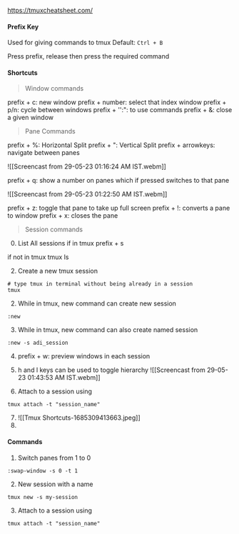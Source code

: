 https://tmuxcheatsheet.com/
#### Prefix Key
Used for giving commands to tmux
Default: `Ctrl + B`

Press prefix, release then press the required command

#### Shortcuts
> Window commands

prefix + c: new window
prefix + number: select that index window
prefix + p/n: cycle between windows
prefix + '':": to use commands
prefix + &: close a given window

> Pane Commands

prefix + %: Horizontal Split
prefix + ": Vertical Split
prefix + arrowkeys: navigate between panes

![[Screencast from 29-05-23 01:16:24 AM IST.webm]]

prefix + q: show a number on panes which if pressed switches to that pane

![[Screencast from 29-05-23 01:22:50 AM IST.webm]]

prefix + z: toggle that pane to take up full screen
prefix + !: converts a pane to window
prefix + x: closes the pane

> Session commands

0) List All sessions
if in tmux
prefix + s

if not in tmux
tmux ls

2) Create a new tmux session
```
# type tmux in terminal without being already in a session
tmux
```
2) While in tmux, new command can create new session
```
:new
```
3) While in tmux, new command can also create named session
```
:new -s adi_session
```
4) prefix + w: preview windows in each session
5) h and l keys can be used to toggle hierarchy
![[Screencast from 29-05-23 01:43:53 AM IST.webm]]

6) Attach to a session using
```
tmux attach -t "session_name"
```

7) ![[Tmux Shortcuts-1685309413663.jpeg]]
8) 
#### Commands
1) Switch panes from 1 to 0
```
:swap-window -s 0 -t 1
```
2) New session with a name
```
tmux new -s my-session
```
3) Attach to a session using
```
tmux attach -t "session_name"
```